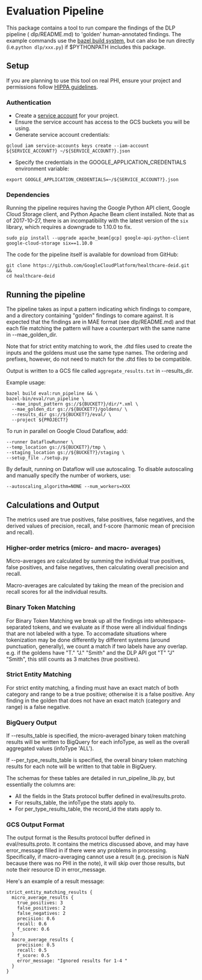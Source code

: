 # Evaluation Pipeline

This package contains a tool to run compare the findings of the DLP pipeline (
dlp/README.md) to 'golden' human-annotated findings. The
example commands use the [bazel build
system](http://bazel.build/versions/master/docs/install.html), but can also be
run directly (i.e.`python dlp/xxx.py`) if $PYTHONPATH includes this package.

## Setup

If you are planning to use this tool on real PHI, ensure your project and
permissions follow [HIPPA
guidelines](https://cloud.google.com/security/compliance/hipaa/).

### Authentication

* Create a [service
account](https://cloud.google.com/storage/docs/authentication#service_accounts)
  for your project.
* Ensure the service account has access to the GCS buckets you will be using.
* Generate service account credentials:

```shell
gcloud iam service-accounts keys create --iam-account ${SERVICE_ACCOUNT?} ~/${SERVICE_ACCOUNT?}.json
```

* Specify the credentials in the GOOGLE_APPLICATION_CREDENTIALS environment
  variable:

```shell
export GOOGLE_APPLICATION_CREDENTIALS=~/${SERVICE_ACCOUNT?}.json
```

### Dependencies

Running the pipeline requires having the Google Python API client, Google Cloud
Storage client, and Python Apache Beam client installed. Note that as of
2017-10-27, there is an incompatibility with the latest version of the
`six` library, which requires a downgrade to 1.10.0 to fix.

```shell
sudo pip install --upgrade apache_beam[gcp] google-api-python-client google-cloud-storage six==1.10.0
```

The code for the pipeline itself is available for download from GitHub:

```shell
git clone https://github.com/GoogleCloudPlatform/healthcare-deid.git &&
cd healthcare-deid
```

## Running the pipeline

The pipeline takes as input a pattern indicating which findings to compare, and
a directory containing "golden" findings to comare against. It is expected that
the findings are in MAE format (see dlp/README.md) and that each file matching
the pattern will have a counterpart with the same name in --mae_golden_dir.

Note that for strict entity matching to work, the .dtd files used to create the
inputs and the goldens must use the same type names. The ordering and prefixes,
however, do not need to match for the .dtd files to be compatible.

Output is written to a GCS file called `aggregate_results.txt` in --results_dir.

Example usage:

```shell
bazel build eval:run_pipeline && \
bazel-bin/eval/run_pipeline \
  --mae_input_pattern gs://${BUCKET?}/dir/*.xml \
  --mae_golden_dir gs://${BUCKET?}/goldens/ \
  --results_dir gs://${BUCKET?}/eval/ \
  --project ${PROJECT?}
```

To run in parallel on Google Cloud Dataflow, add:

```shell
--runner DataflowRunner \
--temp_location gs://${BUCKET?}/tmp \
--staging_location gs://${BUCKET?}/staging \
--setup_file ./setup.py
```

By default, running on Dataflow will use autoscaling. To disable autoscaling
and manually specify the number of workers, use:

```shell
--autoscaling_algorithm=NONE --num_workers=XXX
```

## Calculations and Output

The metrics used are true positives, false positives, false negatives, and the
derived values of precision, recall, and f-score (harmonic mean of precision and
recall).

### Higher-order metrics (micro- and macro- averages)

Micro-averages are calculated by summing the individual true positives, false
positives, and false negatives, then calculating overall precision and recall.

Macro-averages are calculated by taking the mean of the precision and recall
scores for all the individual results.

### Binary Token Matching

For Binary Token Matching we break up all the findings into whitespace-separated
tokens, and we evaluate as if those were all individual findings that are not
labeled with a type. To accomadate situations where tokenization may be done
differently by different systems (around punctuation, generally), we count a
match if two labels have any overlap. e.g. if the goldens have "T." "J." "Smith"
and the DLP API got "T" "J" "Smith", this still counts as 3 matches (true
positives).

### Strict Entity Matching

For strict entity matching, a finding must have an exact match of both category
and range to be a true positive; otherwise it is a false positive. Any finding
in the golden that does not have an exact match (category and range) is a false
negative.

### BigQuery Output

If --results_table is specified, the micro-averaged binary token matching
results will be written to BigQuery for each infoType, as well as the overall
aggregated values (infoType 'ALL').

If --per_type_results_table is specified, the overall binary token matching
results for each note will be written to that table in BigQuery.

The schemas for these tables are detailed in run_pipeline_lib.py, but
essentially the columns are:
* All the fields in the Stats protocol buffer defined in eval/results.proto.
* For results_table, the infoType the stats apply to.
* For per_type_results_table, the record_id the stats apply to.

### GCS Output Format

The output format is the Results protocol buffer defined in eval/results.proto.
It contains the metrics discussed above, and may have error_message filled in if
there were any problems in processing. Specifically, if macro-averaging cannot
use a result (e.g. precision is NaN because there was no PHI in the note), it
will skip over those results, but note their resource ID in error_message.

Here's an example of a result message:

```none
strict_entity_matching_results {
  micro_average_results {
    true_positives: 3
    false_positives: 2
    false_negatives: 2
    precision: 0.6
    recall: 0.6
    f_score: 0.6
  }
  macro_average_results {
    precision: 0.5
    recall: 0.5
    f_score: 0.5
    error_message: "Ignored results for 1-4 "
  }
}
```
